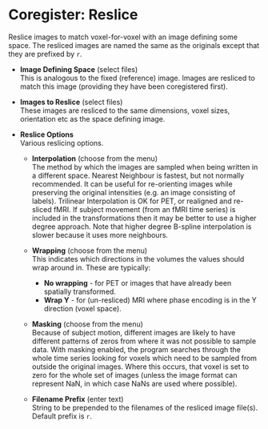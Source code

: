 # Coregister: Reslice  
Reslice images to match voxel-for-voxel with an image defining some space. The resliced images are named the same as the originals except that they are prefixed by ``r``.   

* **Image Defining Space** (select files)  
This is analogous to the fixed (reference) image. Images are resliced to match this image (providing they have been coregistered first).   

* **Images to Reslice** (select files)  
These images are resliced to the same dimensions, voxel sizes, orientation etc as the space defining image.   

* **Reslice Options**   
Various reslicing options.   

    * **Interpolation** (choose from the menu)  
    The method by which the images are sampled when being written in a different space.  Nearest Neighbour is fastest, but not normally recommended. It can be useful for re-orienting images while preserving the original intensities (e.g. an image consisting of labels). Trilinear Interpolation is OK for PET, or realigned and re-sliced fMRI. If subject movement (from an fMRI time series) is included in the transformations then it may be better to use a higher degree approach. Note that higher degree B-spline interpolation is slower because it uses more neighbours.   

    * **Wrapping** (choose from the menu)  
    This indicates which directions in the volumes the values should wrap around in. These are typically:   
        * **No wrapping** - for PET or images that have already been spatially transformed.   
        * **Wrap Y**  - for (un-resliced) MRI where phase encoding is in the Y direction (voxel space).   

    * **Masking** (choose from the menu)  
    Because of subject motion, different images are likely to have different patterns of zeros from where it was not possible to sample data. With masking enabled, the program searches through the whole time series looking for voxels which need to be sampled from outside the original images. Where this occurs, that voxel is set to zero for the whole set of images (unless the image format can represent NaN, in which case NaNs are used where possible).   

    * **Filename Prefix** (enter text)  
    String to be prepended to the filenames of the resliced image file(s). Default prefix is ``r``.   
